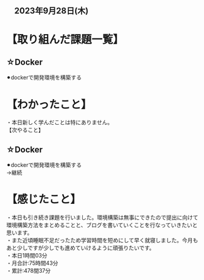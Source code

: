 ## 　2023年9月28日(木)
# 【取り組んだ課題一覧】
## ☆Docker
⚫︎dockerで開発環境を構築する<br>
# 【わかったこと】
・本日新しく学んだことは特にありません。<br>
【次やること】
## ☆Docker
⚫︎dockerで開発環境を構築する<br>
→継続
# 【感じたこと】
・本日も引き続き課題を行いました。環境構築は無事にできたので提出に向けて環境構築方法をまとめることと、ブログを書いていくことを行なっていきたいと思います。<br>
・また近頃睡眠不足だったため学習時間を短めにして早く就寝しました。今月もあと少しですが少しでも進めていけるように頑張りたいです。<br>
・本日1時間03分<br>
・月合計:75時間43分<br>
・累計:478間37分<br>
